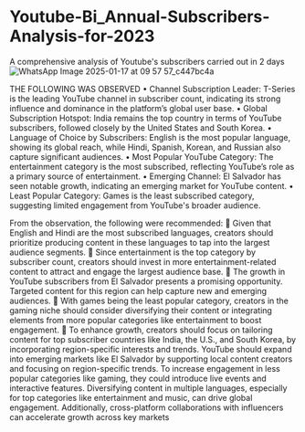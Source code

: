 # Youtube-Bi_Annual-Subscribers-Analysis-for-2023
A comprehensive analysis of Youtube's subscribers carried out in 2 days
![WhatsApp Image 2025-01-17 at 09 57 57_c447bc4a](https://github.com/user-attachments/assets/7fd03f9a-fa05-414f-9212-a51dc3ac7257)


THE FOLLOWING WAS OBSERVED
•	Channel Subscription Leader: T-Series is the leading YouTube channel in subscriber count, indicating its strong influence and dominance in the platform’s global user base.
•	Global Subscription Hotspot: India remains the top country in terms of YouTube subscribers, followed closely by the United States and South Korea.
•	Language of Choice by Subscribers: English is the most popular language, showing its global reach, while Hindi, Spanish, Korean, and Russian also capture significant audiences.
•	Most Popular YouTube Category: The entertainment category is the most subscribed, reflecting YouTube’s role as a primary source of entertainment.
•	Emerging Channel: El Salvador has seen notable growth, indicating an emerging market for YouTube content.
•	Least Popular Category: Games is the least subscribed category, suggesting limited engagement from YouTube's broader audience.


From the observation, the following were recommended:
	Given that English and Hindi are the most subscribed languages, creators should prioritize producing content in these languages to tap into the largest audience segments.
	Since entertainment is the top category by subscriber count, creators should invest in more entertainment-related content to attract and engage the largest audience base.
	The growth in YouTube subscribers from El Salvador presents a promising opportunity. Targeted content for this region can help capture new and emerging audiences.
	With games being the least popular category, creators in the gaming niche should consider diversifying their content or integrating elements from more popular categories like entertainment to boost engagement.
	To enhance growth, creators should focus on tailoring content for top subscriber countries like India, the U.S., and South Korea, by incorporating region-specific interests and trends.
YouTube should expand into emerging markets like El Salvador by supporting local content creators and focusing on region-specific trends. To increase engagement in less popular categories like gaming, they could introduce live events and interactive features. Diversifying content in multiple languages, especially for top categories like entertainment and music, can drive global engagement. Additionally, cross-platform collaborations with influencers can accelerate growth across key markets

